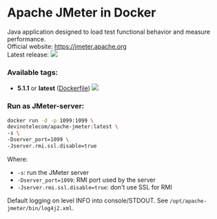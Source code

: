Apache JMeter in Docker
===

Java application designed to load test functional behavior and measure performance.  
Official website: <https://jmeter.apache.org>  
Latest release: [![](https://images.microbadger.com/badges/version/devinotelecom/apache-jmeter:5.1.1.svg)](https://microbadger.com/images/devinotelecom/apache-jmeter:5.1.1)

### Available tags:
- **5.1.1** or **latest** ([Dockerfile](https://github.com/devinotelecom/docker-apache-jmeter/blob/5.1.1/Dockerfile)) [![](https://images.microbadger.com/badges/image/devinotelecom/apache-jmeter:5.1.1.svg)](https://microbadger.com/images/devinotelecom/apache-jmeter:5.1.1)

### Run as JMeter-server:
```bash
docker run -d -p 1099:1099 \
devinotelecom/apache-jmeter:latest \
-s \
-Dserver_port=1099 \
-Jserver.rmi.ssl.disable=true
```
Where:
- `-s`: run the JMeter server
- `-Dserver_port=1099`: RMI port used by the server
- `-Jserver.rmi.ssl.disable=true`: don't use SSL for RMI

Default logging on level INFO into console/STDOUT. See `/opt/apache-jmeter/bin/log4j2.xml`.
